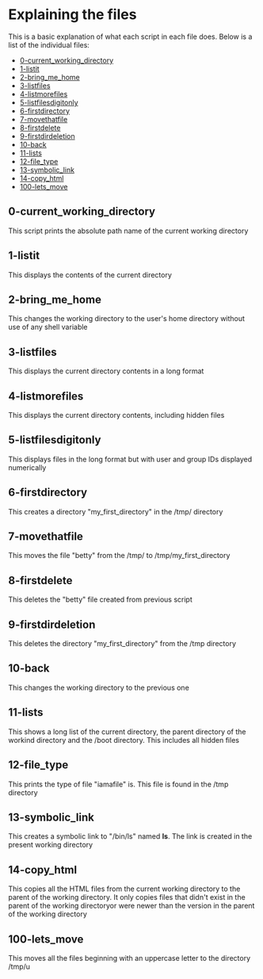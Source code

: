 # Explaining the files

This is a basic explanation of what each script in each file does. Below is a list of the individual files:

* [0-current_working_directory](#0-current_working_directory)
* [1-listit](#1-listit)
* [2-bring_me_home](#2-bring_me_home)
* [3-listfiles](#3-listfiles)
* [4-listmorefiles](#4-listmorefiles)
* [5-listfilesdigitonly](#5-listfilesdigitonly)
* [6-firstdirectory](#6-firstdirectory)
* [7-movethatfile](#7-movethatfile)
* [8-firstdelete](#8-firstdelete)
* [9-firstdirdeletion](#9-firstdirdeletion)
* [10-back](#10-back)
* [11-lists](#11-lists)
* [12-file_type](#12-file_type)
* [13-symbolic_link](#13-symbolic_link)
* [14-copy_html](#14-copy_html)
* [100-lets_move](#100-lets_move)


## 0-current_working_directory

This script prints the absolute path name of the current working directory

## 1-listit

This displays the contents of the current directory

## 2-bring_me_home

This changes the working directory to the user's home directory without use of any shell variable

## 3-listfiles

This displays the current directory contents in a long format

## 4-listmorefiles

This displays the current directory contents, including hidden files

## 5-listfilesdigitonly

This displays files in the long format but with user and group IDs displayed numerically

## 6-firstdirectory

This creates a directory "my_first_directory" in the /tmp/ directory

## 7-movethatfile

This moves the file "betty" from the /tmp/ to /tmp/my_first_directory

## 8-firstdelete

This deletes the "betty" file created from previous script

## 9-firstdirdeletion

This deletes the directory "my_first_directory" from the /tmp directory

## 10-back

This changes the working directory to the previous one

## 11-lists

This shows a long list of the current directory, the parent directory of the workind directory and the /boot directory. This includes all hidden files

## 12-file_type

This prints the type of file "iamafile" is. This file is found in the /tmp directory

## 13-symbolic_link

This creates a symbolic link to "/bin/ls" named __ls__. The link is created in the present working directory

## 14-copy_html

This copies all the HTML files from the current working directory to the parent of the working directory. It only copies files that didn't exist in the parent of the working directoryor were newer than the version in the parent of the working directory

## 100-lets_move

This moves all the files beginning with an uppercase letter to the directory /tmp/u

